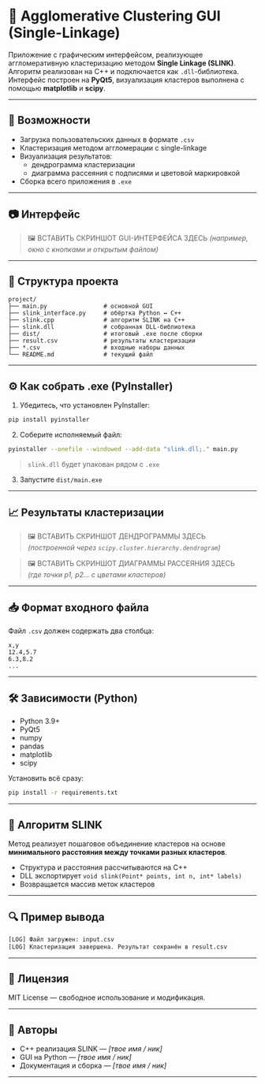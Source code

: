 # 🧩 Agglomerative Clustering GUI (Single-Linkage)

Приложение с графическим интерфейсом, реализующее аггломеративную кластеризацию методом **Single Linkage (SLINK)**. Алгоритм реализован на C++ и подключается как `.dll`-библиотека. Интерфейс построен на **PyQt5**, визуализация кластеров выполнена с помощью **matplotlib** и **scipy**.

---

## 🚀 Возможности

- Загрузка пользовательских данных в формате `.csv`
- Кластеризация методом аггломерации с single-linkage
- Визуализация результатов:
  - дендрограмма кластеризации
  - диаграмма рассеяния с подписями и цветовой маркировкой
- Сборка всего приложения в `.exe`

---

## 📷 Интерфейс

> 🖼️ ВСТАВИТЬ СКРИНШОТ GUI-ИНТЕРФЕЙСА ЗДЕСЬ
> *(например, окно с кнопками и открытым файлом)*

---

## 📁 Структура проекта

```
project/
├── main.py                # основной GUI
├── slink_interface.py     # обёртка Python ↔ C++
├── slink.cpp              # алгоритм SLINK на C++
├── slink.dll              # собранная DLL-библиотека
├── dist/                  # итоговый .exe после сборки
├── result.csv             # результаты кластеризации
├── *.csv                  # входные наборы данных
└── README.md              # текущий файл
```

---

## ⚙️ Как собрать .exe (PyInstaller)

1. Убедитесь, что установлен PyInstaller:

```bash
pip install pyinstaller
```

2. Соберите исполняемый файл:

```bash
pyinstaller --onefile --windowed --add-data "slink.dll;." main.py
```

> `slink.dll` будет упакован рядом с `.exe`

3. Запустите `dist/main.exe`

---

## 📈 Результаты кластеризации

> 🖼️ ВСТАВИТЬ СКРИНШОТ ДЕНДРОГРАММЫ ЗДЕСЬ  
> *(построенной через `scipy.cluster.hierarchy.dendrogram`)*

> 🖼️ ВСТАВИТЬ СКРИНШОТ ДИАГРАММЫ РАССЕЯНИЯ ЗДЕСЬ  
> *(где точки p1, p2… с цветами кластеров)*

---

## 📥 Формат входного файла

Файл `.csv` должен содержать два столбца:

```csv
x,y
12.4,5.7
6.3,8.2
...
```

---

## 🛠️ Зависимости (Python)

- Python 3.9+
- PyQt5
- numpy
- pandas
- matplotlib
- scipy

Установить всё сразу:
```bash
pip install -r requirements.txt
```

---

## 🧠 Алгоритм SLINK

Метод реализует пошаговое объединение кластеров на основе **минимального расстояния между точками разных кластеров**.

- Структура и расстояния рассчитываются на C++
- DLL экспортирует `void slink(Point* points, int n, int* labels)`
- Возвращается массив меток кластеров

---

## 🔍 Пример вывода

```bash
[LOG] Файл загружен: input.csv
[LOG] Кластеризация завершена. Результат сохранён в result.csv
```

---

## 📜 Лицензия

MIT License — свободное использование и модификация.

---

## 🤝 Авторы

- C++ реализация SLINK — *[твое имя / ник]*
- GUI на Python — *[твое имя / ник]*
- Документация и сборка — *[твое имя / ник]*

---
